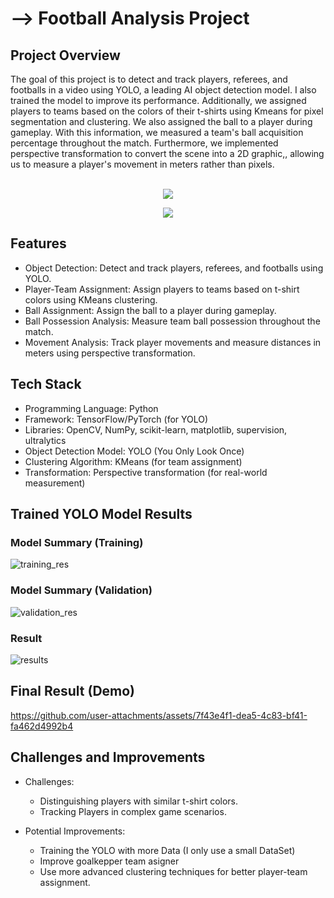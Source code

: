 # --> Football Analysis Project
##  Project Overview
The goal of this project is to detect and track players, referees, and footballs in a video using YOLO, a leading AI object detection model. I also trained the model to improve its performance. Additionally, we assigned players to teams based on the colors of their t-shirts using Kmeans for pixel segmentation and clustering. We also assigned the ball to a player during gameplay. With this information, we measured a team's ball acquisition percentage throughout the match. Furthermore, we implemented perspective transformation  to convert the scene into a 2D graphic,, allowing us to measure a player's movement in meters rather than pixels.
<br />
<br />

<p align="center">
  <img src="https://github.com/user-attachments/assets/c8feea88-035f-44eb-8a90-b68308426557">
</p>
<p align="center">
  <img src="https://github.com/user-attachments/assets/1282ec03-f1ff-4829-bf6f-0fc44665f933">
</p>

## Features
- Object Detection: Detect and track players, referees, and footballs using YOLO.
- Player-Team Assignment: Assign players to teams based on t-shirt colors using KMeans clustering.
- Ball Assignment: Assign the ball to a player during gameplay.
- Ball Possession Analysis: Measure team ball possession throughout the match.
- Movement Analysis: Track player movements and measure distances in meters using perspective transformation.

## Tech Stack

- Programming Language: Python
- Framework: TensorFlow/PyTorch (for YOLO)
- Libraries: OpenCV, NumPy, scikit-learn, matplotlib, supervision, ultralytics
- Object Detection Model: YOLO (You Only Look Once)
- Clustering Algorithm: KMeans (for team assignment)
- Transformation: Perspective transformation (for real-world measurement)

## Trained YOLO Model Results
  ### Model Summary (Training)
  ![training_res](https://github.com/user-attachments/assets/91d8b3aa-d453-41f5-89b9-4a29849bde57)
  ### Model Summary (Validation)
  ![validation_res](https://github.com/user-attachments/assets/4a4fc3f4-71f7-40f1-ac89-7c9c270a3a3d)
  ### Result
  ![results](https://github.com/user-attachments/assets/1b17aaa4-116a-40d3-9f31-3d540281aa28)
## Final Result (Demo) 


https://github.com/user-attachments/assets/7f43e4f1-dea5-4c83-bf41-fa462d4992b4


## Challenges and Improvements
  
  - Challenges:
    
    * Distinguishing players with similar t-shirt colors.
    * Tracking Players in complex game scenarios.


  - Potential Improvements:
 
    * Training the YOLO with more Data (I only use a small DataSet)
    * Improve goalkepper team asigner
    * Use more advanced clustering techniques for better player-team assignment.
